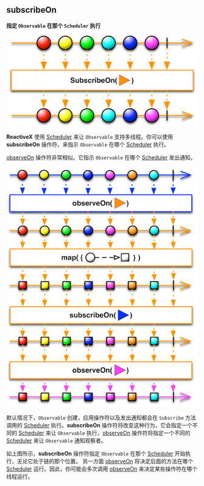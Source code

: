 ## subscribeOn

**指定 `Observable` 在那个 `Scheduler` 执行**

![](/assets/Operator/Operators/subscribeOn.png)

**ReactiveX** 使用 [Scheduler] 来让 `Observable` 支持多线程。你可以使用 **subscribeOn** 操作符，来指示 `Observable` 在哪个 [Scheduler] 执行。

[observeOn] 操作符非常相似。它指示 `Observable` 在哪个 [Scheduler] 发出通知。

![](/assets/Operator/Operators/schedulers.png)

默认情况下，`Observable` 创建，应用操作符以及发出通知都会在 `Subscribe` 方法调用的 [Scheduler] 执行。**subscribeOn** 操作符将改变这种行为，它会指定一个不同的 [Scheduler] 来让 `Observable` 执行，[observeOn] 操作符将指定一个不同的 [Scheduler] 来让 `Observable` 通知观察者。

如上图所示，**subscribeOn** 操作符指定 `Observable` 在那个 [Scheduler] 开始执行，无论它处于链的那个位置。 另一方面 [observeOn] 将决定后面的方法在哪个 [Scheduler] 运行。因此，你可能会多次调用 [observeOn] 来决定某些操作符在哪个线程运行。

[Scheduler]:/content/rxswift_core/schedulers.md
[observeOn]:observeOn.md
